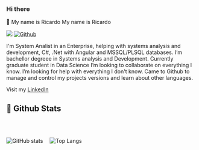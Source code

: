### Hi there 


🧔 My name is Ricardo
My name is Ricardo

![](https://visitor-badge.laobi.icu/badge?page_id=Ricardo-Piza.Ricardo-Piza)
[![Github](https://img.shields.io/github/followers/Ricardo-Piza?label=Follow&style=social)](https://github.com/Ricardo-Piza)


I'm System Analist in an Enterprise, helping with systems analysis and development, C#, .Net with Angular and MSSQL/PLSQL databases.
I’m bachellor degreee in Systems analysis and Development.
Currently graduate student in Data Science
I’m looking to collaborate on everything I know.
I’m looking for help with everything I don't know.
Came to Github to manage and control my projects versions and learn about other languages.

Visit my <a href = "https://www.linkedin.com/in/ricardo-henrique-piza-a31ab0209?lipi=urn%3Ali%3Apage%3Ad_flagship3_profile_view_base_contact_details%3BGT%2BHixZoR4q4eLtTb06Xeg%3D%3D">LinkedIn</a>

<h2>👑 Github Stats</h2>


<br><br>

![GitHub stats](https://github-readme-stats-sigma-five.vercel.app/api?username=Ricardo-Piza&show_icons=true&theme=tokyonight)&emsp;
![Top Langs](https://github-readme-stats-sigma-five.vercel.app/api/top-langs/?username=Ricardo-Piza&theme=tokyonight)

